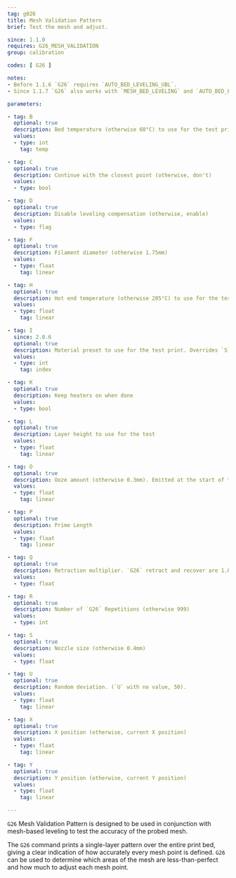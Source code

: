 ```yaml
---
tag: g026
title: Mesh Validation Pattern
brief: Test the mesh and adjust.

since: 1.1.0
requires: G26_MESH_VALIDATION
group: calibration

codes: [ G26 ]

notes:
- Before 1.1.6 `G26` requires `AUTO_BED_LEVELING_UBL`.
- Since 1.1.7 `G26` also works with `MESH_BED_LEVELING` and `AUTO_BED_LEVELING_BILINEAR`.

parameters:

- tag: B
  optional: true
  description: Bed temperature (otherwise 60°C) to use for the test print.
  values:
  - type: int
    tag: temp

- tag: C
  optional: true
  description: Continue with the closest point (otherwise, don't)
  values:
  - type: bool

- tag: D
  optional: true
  description: Disable leveling compensation (otherwise, enable)
  values:
  - type: flag

- tag: F
  optional: true
  description: Filament diameter (otherwise 1.75mm)
  values:
  - type: float
    tag: linear

- tag: H
  optional: true
  description: Hot end temperature (otherwise 205°C) to use for the test print.
  values:
  - type: float
    tag: linear

- tag: I
  since: 2.0.6
  optional: true
  description: Material preset to use for the test print. Overrides `S`.
  values:
  - type: int
    tag: index

- tag: K
  optional: true
  description: Keep heaters on when done
  values:
  - type: bool

- tag: L
  optional: true
  description: Layer height to use for the test
  values:
  - type: float
    tag: linear

- tag: O
  optional: true
  description: Ooze amount (otherwise 0.3mm). Emitted at the start of the test.
  values:
  - type: float
    tag: linear

- tag: P
  optional: true
  description: Prime Length
  values:
  - type: float
    tag: linear

- tag: Q
  optional: true
  description: Retraction multiplier. `G26` retract and recover are 1.0mm and 1.2mm respectively. Both retract and recover are multiplied by this value.
  values:
  - type: float

- tag: R
  optional: true
  description: Number of `G26` Repetitions (otherwise 999)
  values:
  - type: int

- tag: S
  optional: true
  description: Nozzle size (otherwise 0.4mm)
  values:
  - type: float

- tag: U
  optional: true
  description: Random deviation. (`U` with no value, 50).
  values:
  - type: float
    tag: linear

- tag: X
  optional: true
  description: X position (otherwise, current X position)
  values:
  - type: float
    tag: linear

- tag: Y
  optional: true
  description: Y position (otherwise, current Y position)
  values:
  - type: float
    tag: linear

---
```


`G26` Mesh Validation Pattern is designed to be used in conjunction with mesh-based leveling to test the accuracy of the probed mesh.

The `G26` command prints a single-layer pattern over the entire print bed, giving a clear indication of how accurately every mesh point is defined. `G26` can be used to determine which areas of the mesh are less-than-perfect and how much to adjust each mesh point.
